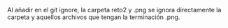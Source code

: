 Al añadir en el git ignore, la carpeta reto2 y .png se ignora directamente la carpeta y aquellos archivos que tengan la terminación .png.